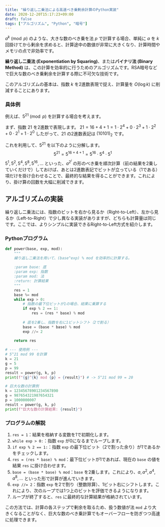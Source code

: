 ```yaml
---
title: "繰り返し二乗法による高速べき乗剰余計算のPython実装"
date: 2020-12-20T15:17:23+09:00
draft: false
tags: ["アルゴリズム", "Python", "暗号"] 
---
```

<!--more-->
$a^k \pmod{p}$ のような、大きな数のべき乗を法 $p$ で計算する場合、単純に $a$ を $k$ 回掛けてから剰余を求めると、計算途中の数値が非常に大きくなり、計算時間やメモリの点で非効率です。

**繰り返し二乗法 (Exponentiation by Squaring)**、または**バイナリ法 (Binary Method)** は、この計算を効率的に行うためのアルゴリズムです。RSA暗号などで巨大な数のべき乗剰余を計算する際に不可欠な技術です。

このアルゴリズムの基本は、指数 $k$ を2進数表現で捉え、計算量を $O(\log k)$ に削減することにあります。

### 具体例
例えば、$5^{21} \pmod{p}$ を計算する場合を考えます。

まず、指数 $21$ を2進数で表現します。
$21 = 16 + 4 + 1 = 1 \cdot 2^4 + 0 \cdot 2^3 + 1 \cdot 2^2 + 0 \cdot 2^1 + 1 \cdot 2^0$
したがって、$21$ の2進数表記は $(10101)_2$ です。

これを利用して、$5^{21}$ を以下のように分解します。
$$
5^{21} = 5^{16+4+1} = 5^{16} \cdot 5^4 \cdot 5^1
$$
$5^1, 5^2, 5^4, 5^8, 5^{16}, \dots$ といった、$a^{2^i}$ の形のべき乗を順次計算（前の結果を2乗していくだけで）しておけば、あとは2進数表記でビットが立っている（1である）項だけを掛け合わせることで、最終的な結果を得ることができます。これにより、掛け算の回数を大幅に削減できます。

## アルゴリズムの実装
繰り返し二乗法には、指数のビットを右から見るか（Right-to-Left）、左から見るか（Left-to-Right）で少し異なる実装がありますが、どちらも計算量は同じです。ここでは、よりシンプルに実装できるRight-to-Left方式を紹介します。

### Pythonプログラム
```python:binary_exponentiation.py
def power(base, exp, mod):
    """
    繰り返し二乗法を用いて、(base^exp) % mod を効率的に計算する。
    
    :param base: 底
    :param exp: 指数
    :param mod: 法
    :return: 計算結果
    """
    res = 1
    base %= mod
    while exp > 0:
        # 指数の最下位ビットが1の場合、結果に乗算する
        if exp % 2 == 1:
            res = (res * base) % mod
        
        # 底を2乗し、指数を右に1ビットシフト（2で割る）
        base = (base * base) % mod
        exp //= 2
        
    return res

# --- 使用例 ---
# 5^21 mod 99 を計算
k = 21
g = 5
p = 99
result = power(g, k, p)
print(f"{g}^{k} mod {p} = {result}") # -> 5^21 mod 99 = 20

# 巨大な数の計算例
k = 12345678901234567890
g = 987654321987654321
p = 1000000007
result = power(g, k, p)
print(f"巨大な数の計算結果: {result}")
```

### プログラムの解説
1.  `res = 1`：結果を格納する変数を1で初期化します。
2.  `while exp > 0:`：指数 `exp` が0になるまでループします。
3.  `if exp % 2 == 1:`：指数 `exp` の最下位ビット（2で割った余り）が1であるかをチェックします。
4.  `res = (res * base) % mod`：最下位ビットが1であれば、現在の `base` の値を結果 `res` に掛け合わせます。
5.  `base = (base * base) % mod`：`base` を2乗します。これにより、$a, a^2, a^4, a^8, \dots$ といった形で計算が進んでいきます。
6.  `exp //= 2`：指数 `exp` を2で割り（整数除算）、1ビット右にシフトします。これにより、次のループでは1つ上のビットを評価できるようになります。
7.  ループが終了すると、`res` に最終的な計算結果が格納されています。

この方法では、計算の各ステップで剰余を取るため、扱う数値が法 `mod` より大きくなることがなく、巨大な数のべき乗計算でもオーバーフローを防ぎつつ高速に処理できます。
